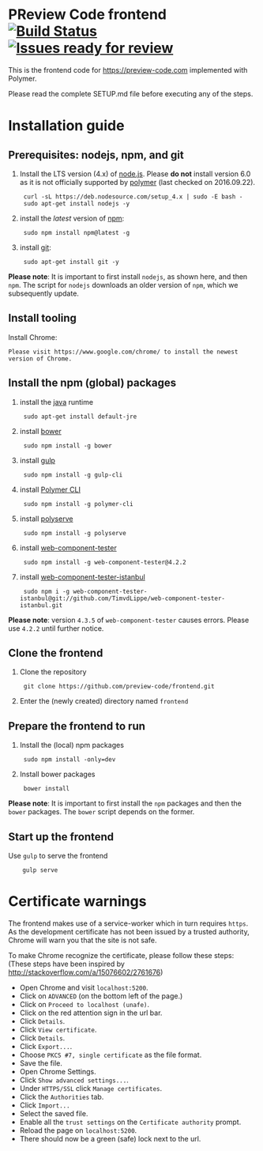 PReview Code frontend [![Build Status](https://travis-ci.org/preview-code/frontend.svg?branch=master)](https://travis-ci.org/preview-code/frontend) [![Issues ready for review](https://badge.waffle.io/preview-code/frontend.png?label=ready%20for%20review&title=Ready%20for%20review)](http://waffle.io/preview-code/frontend)
=========
This is the frontend code for https://preview-code.com implemented with Polymer.

Please read the complete SETUP.md file before executing any of the steps.

# Installation guide
## Prerequisites: nodejs, npm, and git
1. Install the LTS version (4.x) of [node.js](https://nodejs.org/en/). Please __do not__ install version 6.0 as it is not officially supported by [polymer](https://www.polymer-project.org/1.0/start/first-element/intro) (last checked on 2016.09.22).
 
		curl -sL https://deb.nodesource.com/setup_4.x | sudo -E bash -
		sudo apt-get install nodejs -y
2. install the _latest_ version of [npm](https://www.npmjs.com/):

		sudo npm install npm@latest -g
3. install [git](https://git-scm.com/):

		sudo apt-get install git -y
__Please note__: It is important to first install `nodejs`, as shown here, and then `npm`. The script for `nodejs` downloads an older version of `npm`, which we subsequently update.

## Install tooling
Install Chrome:

  	Please visit https://www.google.com/chrome/ to install the newest version of Chrome.

## Install the npm (global) packages
1. install the [java](http://packages.ubuntu.com/en/trusty/default-jre) runtime

		sudo apt-get install default-jre
1. install [bower](https://bower.io/)

		sudo npm install -g bower
2. install [gulp](http://gulpjs.com/)
		
        sudo npm install -g gulp-cli
3. install [Polymer CLI](https://www.polymer-project.org/1.0/)
		
        sudo npm install -g polymer-cli
4. install [polyserve](https://github.com/PolymerLabs/polyserve)
		
        sudo npm install -g polyserve
5. install [web-component-tester](https://github.com/Polymer/web-component-tester)
		
        sudo npm install -g web-component-tester@4.2.2
5. install [web-component-tester-istanbul](https://github.com/thedeeno/web-component-tester-istanbul)
		
        sudo npm i -g web-component-tester-istanbul@git://github.com/TimvdLippe/web-component-tester-istanbul.git
__Please note__: version `4.3.5` of `web-component-tester` causes errors. Please use `4.2.2` until further notice.

## Clone the frontend
1. Clone the repository
		
        git clone https://github.com/preview-code/frontend.git
2. Enter the (newly created) directory named `frontend`

## Prepare the frontend to run
1. Install the (local) npm packages
		
        sudo npm install -only=dev
2. Install bower packages
		
        bower install
__Please note__: It is important to first install the `npm` packages and then
the `bower` packages. The `bower` script depends on the former.

## Start up the frontend
Use `gulp` to serve the frontend

		gulp serve

# Certificate warnings
The frontend makes use of a service-worker which in turn requires `https`. As
the development certificate has not been issued by a trusted authority, Chrome
will warn you that the site is not safe.

To make Chrome recognize the certificate, please follow these steps:
(These steps have been inspired by http://stackoverflow.com/a/15076602/2761676)

* Open Chrome and visit `localhost:5200`.
* Click on `ADVANCED` (on the bottom left of the page.)
* Click on `Proceed to localhost (unafe)`.
* Click on the red attention sign in the url bar.
* Click `Details`.
* Click `View certificate`.
* Click `Details`.
* Click `Export...`.
* Choose `PKCS #7, single certificate` as the file format.
* Save the file.
* Open Chrome Settings.
* Click `Show advanced settings...`.
* Under `HTTPS/SSL` click `Manage certificates`.
* Click the `Authorities` tab.
* Click `Import...`
* Select the saved file.
* Enable all the `trust settings` on the `Certificate authority` prompt.
* Reload the page on `localhost:5200`.
* There should now be a green (safe) lock next to the url.
